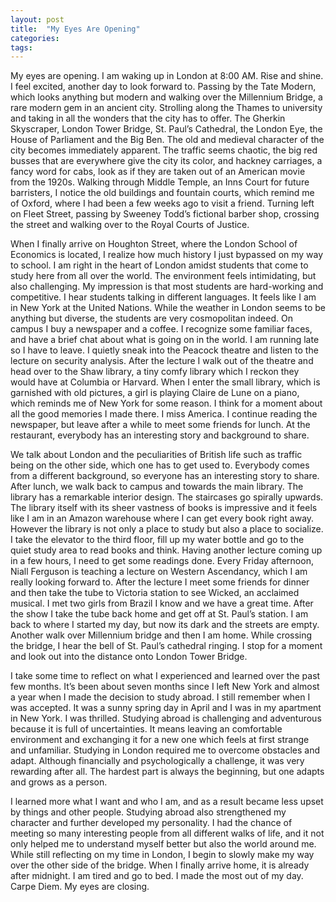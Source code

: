 ```yaml
---
layout: post
title:  "My Eyes Are Opening"
categories: 
tags:
---
```


My eyes are opening. I am waking up in London at 8:00 AM. Rise and shine. I feel excited, another day to look forward to. Passing by the Tate Modern, which looks anything but modern and walking over the Millennium Bridge, a rare modern gem in an ancient city. Strolling along the Thames to university and taking in all the wonders that the city has to offer. The Gherkin Skyscraper, London Tower Bridge, St. Paul’s Cathedral, the London Eye, the House of Parliament and the Big Ben. The old and medieval character of the city becomes immediately apparent. The traffic seems chaotic, the big red busses that are everywhere give the city its color, and hackney carriages, a fancy word for cabs, look as if they are taken out of an American movie from the 1920s. Walking through Middle Temple, an Inns Court for future barristers, I notice the old buildings and fountain courts, which remind me of Oxford, where I had been a few weeks ago to visit a friend. Turning left on Fleet Street, passing by Sweeney Todd’s fictional barber shop, crossing the street and walking over to the Royal Courts of Justice.

When I finally arrive on Houghton Street, where the London School of Economics is located, I realize how much history I just bypassed on my way to school. I am right in the heart of London amidst students that come to study here from all over the world. The environment feels intimidating, but also challenging. My impression is that most students are hard-working and competitive. I hear students talking in different languages. It feels like I am in New York at the United Nations. While the weather in London seems to be anything but diverse, the students are very cosmopolitan indeed. On campus I buy a newspaper and a coffee. I recognize some familiar faces, and have a brief chat about what is going on in the world. I am running late so I have to leave. I quietly sneak into the Peacock theatre and listen to the lecture on security analysis. After the lecture I walk out of the theatre and head over to the Shaw library, a tiny comfy library which I reckon they would have at Columbia or Harvard. When I enter the small library, which is garnished with old pictures, a girl is playing Claire de Lune on a piano, which reminds me of New York for some reason. I think for a moment about all the good memories I made there. I miss America. I continue reading the newspaper, but leave after a while to meet some friends for lunch. At the restaurant, everybody has an interesting story and background to share.

We talk about London and the peculiarities of British life such as traffic being on the other side, which one has to get used to. Everybody comes from a different background, so everyone has an interesting story to share. After lunch, we walk back to campus and towards the main library. The library has a remarkable interior design. The staircases go spirally upwards. The library itself with its sheer vastness of books is impressive and it feels like I am in an Amazon warehouse where I can get every book right away. However the library is not only a place to study but also a place to socialize. I take the elevator to the third floor, fill up my water bottle and go to the quiet study area to read books and think. Having another lecture coming up in a few hours, I need to get some readings done. Every Friday afternoon, Niall Ferguson is teaching a lecture on Western Ascendancy, which I am really looking forward to. After the lecture I meet some friends for dinner and then take the tube to Victoria station to see Wicked, an acclaimed musical. I met two girls from Brazil I know and we have a great time. After the show I take the tube back home and get off at St. Paul’s station. I am back to where I started my day, but now its dark and the streets are empty. Another walk over Millennium bridge and then I am home. While crossing the bridge, I hear the bell of St. Paul’s cathedral ringing. I stop for a moment and look out into the distance onto London Tower Bridge.

I take some time to reflect on what I experienced and learned over the past few months. It’s been about seven months since I left New York and almost a year when I made the decision to study abroad. I still remember when I was accepted. It was a sunny spring day in April and I was in my apartment in New York. I was thrilled. Studying abroad is challenging and adventurous because it is full of uncertainties. It means leaving an comfortable environment and exchanging it for a new one which feels at first strange and unfamiliar. Studying in London required me to overcome obstacles and adapt. Although financially and psychologically a challenge, it was very rewarding after all. The hardest part is always the beginning, but one adapts and grows as a person.

I learned more what I want and who I am, and as a result became less upset by things and other people. Studying abroad also strengthened my character and further developed my personality. I had the chance of meeting so many interesting people from all different walks of life, and it not only helped me to understand myself better but also the world around me. While still reflecting on my time in London, I begin to slowly make my way over the other side of the bridge. When I finally arrive home, it is already after midnight. I am tired and go to bed. I made the most out of my day. Carpe Diem. My eyes are closing.
